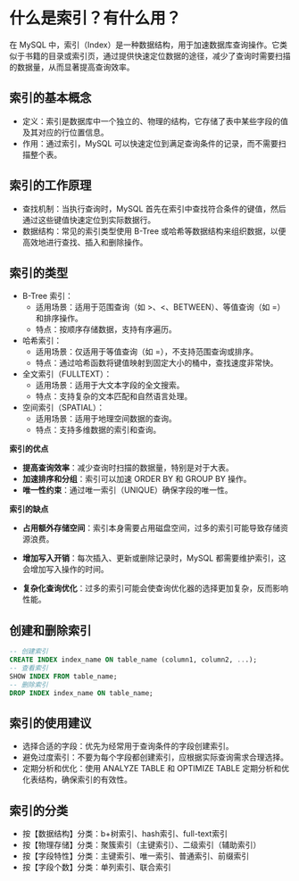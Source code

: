 # 什么是索引？有什么用？

在 MySQL 中，索引（Index）是一种数据结构，用于加速数据库查询操作。它类似于书籍的目录或索引页，通过提供快速定位数据的途径，减少了查询时需要扫描的数据量，从而显著提高查询效率。

## **索引的基本概念**

-   定义：索引是数据库中一个独立的、物理的结构，它存储了表中某些字段的值及其对应的行位置信息。
-   作用：通过索引，MySQL 可以快速定位到满足查询条件的记录，而不需要扫描整个表。

## **索引的工作原理**

-   查找机制：当执行查询时，MySQL 首先在索引中查找符合条件的键值，然后通过这些键值快速定位到实际数据行。
-   数据结构：常见的索引类型使用 B-Tree 或哈希等数据结构来组织数据，以便高效地进行查找、插入和删除操作。

## **索引的类型**

-   B-Tree 索引：
    -   适用场景：适用于范围查询（如 >、<、BETWEEN）、等值查询（如 =）和排序操作。
    -   特点：按顺序存储数据，支持有序遍历。
-   哈希索引：
    -   适用场景：仅适用于等值查询（如 =），不支持范围查询或排序。
    -   特点：通过哈希函数将键值映射到固定大小的桶中，查找速度非常快。
-   全文索引（FULLTEXT）：
    -   适用场景：适用于大文本字段的全文搜索。
    -   特点：支持复杂的文本匹配和自然语言处理。
-   空间索引（SPATIAL）：
    -   适用场景：适用于地理空间数据的查询。
    -   特点：支持多维数据的索引和查询。

**索引的优点**

-   **提高查询效率**：减少查询时扫描的数据量，特别是对于大表。
-   **加速排序和分组**：索引可以加速 ORDER BY 和 GROUP BY 操作。
-   **唯一性约束**：通过唯一索引（UNIQUE）确保字段的唯一性。

**索引的缺点**

-   **占用额外存储空间**：索引本身需要占用磁盘空间，过多的索引可能导致存储资源浪费。

-   **增加写入开销**：每次插入、更新或删除记录时，MySQL 都需要维护索引，这会增加写入操作的时间。

-   **复杂化查询优化**：过多的索引可能会使查询优化器的选择更加复杂，反而影响性能。

## **创建和删除索引**

```sql
-- 创建索引
CREATE INDEX index_name ON table_name (column1, column2, ...);
-- 查看索引
SHOW INDEX FROM table_name;
-- 删除索引
DROP INDEX index_name ON table_name;  
```

## **索引的使用建议**

-   选择合适的字段：优先为经常用于查询条件的字段创建索引。
-   避免过度索引：不要为每个字段都创建索引，应根据实际查询需求合理选择。
-   定期分析和优化：使用 ANALYZE TABLE 和 OPTIMIZE TABLE 定期分析和优化表结构，确保索引的有效性。



## **索引的分类**

-   按【数据结构】分类：b+树索引、hash索引、full-text索引
-   按【物理存储】分类：聚簇索引（主键索引）、二级索引（辅助索引）
-   按【字段特性】分类：主键索引、唯一索引、普通索引、前缀索引
-   按【字段个数】分类：单列索引、联合索引
